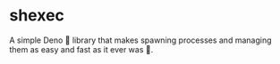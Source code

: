 # shexec
A simple Deno 🦖 library that makes spawning processes and managing them as easy and fast as it ever was 🚀.
